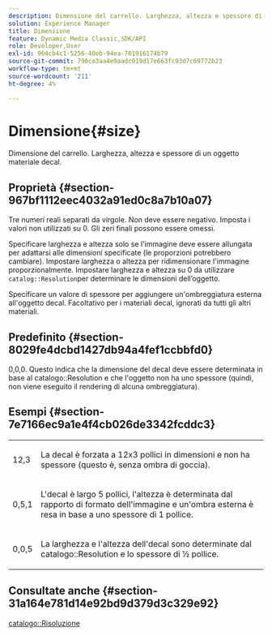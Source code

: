 ```yaml
---
description: Dimensione del carrello. Larghezza, altezza e spessore di un oggetto materiale decal.
solution: Experience Manager
title: Dimensione
feature: Dynamic Media Classic,SDK/API
role: Developer,User
exl-id: 964cb4c1-5256-40eb-94ea-761916174b79
source-git-commit: 790ce3aa4e9aadc019d17e663fc93d7c69772b23
workflow-type: tm+mt
source-wordcount: '211'
ht-degree: 4%

---
```


# Dimensione{#size}

Dimensione del carrello. Larghezza, altezza e spessore di un oggetto materiale decal.

## Proprietà {#section-967bf1112eec4032a91ed0c8a7b10a07}

Tre numeri reali separati da virgole. Non deve essere negativo. Imposta i valori non utilizzati su 0. Gli zeri finali possono essere omessi.

Specificare larghezza e altezza solo se l&#39;immagine deve essere allungata per adattarsi alle dimensioni specificate (le proporzioni potrebbero cambiare). Impostare larghezza o altezza per ridimensionare l&#39;immagine proporzionalmente. Impostare larghezza e altezza su 0 da utilizzare `catalog::Resolution`per determinare le dimensioni dell’oggetto.

Specificare un valore di spessore per aggiungere un&#39;ombreggiatura esterna all&#39;oggetto decal. Facoltativo per i materiali decal, ignorati da tutti gli altri materiali.

## Predefinito {#section-8029fe4dcbd1427db94a4fef1ccbbfd0}

0,0,0. Questo indica che la dimensione del decal deve essere determinata in base al catalogo::Resolution e che l&#39;oggetto non ha uno spessore (quindi, non viene eseguito il rendering di alcuna ombreggiatura).

## Esempi {#section-7e7166ec9a1e4f4cb026de3342fcddc3}

<table id="simpletable_E3503BD975F342C58DDB4C2B56BF0CEE"> 
 <tr class="strow"> 
  <td class="stentry"> <p>12,3 </p></td> 
  <td class="stentry"> <p>La decal è forzata a 12x3 pollici in dimensioni e non ha spessore (questo è, senza ombra di goccia). </p></td> 
 </tr> 
 <tr class="strow"> 
  <td class="stentry"> <p>0,5,1 </p></td> 
  <td class="stentry"> <p>L'decal è largo 5 pollici, l'altezza è determinata dal rapporto di formato dell'immagine e un'ombra esterna è resa in base a uno spessore di 1 pollice. </p></td> 
 </tr> 
 <tr class="strow"> 
  <td class="stentry"> <p>0,0,5 </p></td> 
  <td class="stentry"> <p>La larghezza e l'altezza dell'decal sono determinate dal catalogo::Resolution e lo spessore di ½ pollice. </p></td> 
 </tr> 
</table>

## Consultate anche {#section-31a164e781d14e92bd9d379d3c329e92}

[catalogo::Risoluzione](../../../../../ir-api/material-cat/image-rendering-api-ref/c-ir-material-catalog/c-ir-attributes-reference/r-ir-resolution.md#reference-09fe14e6bfbf4db6b7f4369fffecc806)
